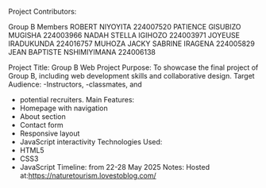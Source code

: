 Project Contributors:

Group B Members
ROBERT NIYOYITA                       224007520
PATIENCE GISUBIZO MUGISHA   224003966
NADAH STELLA IGIHOZO            224003971
JOYEUSE IRADUKUNDA               224016757
MUHOZA JACKY SABRINE IRAGENA   224005829
JEAN BAPTISTE NSHIMIYIMANA     224006138

Project Title: Group  B Web Project
Purpose:
To showcase the final project of Group B, including web development skills and collaborative
design.
Target Audience:
-Instructors,
-classmates, and
- potential recruiters.
Main Features:
- Homepage with navigation
- About section
- Contact form
- Responsive layout
- JavaScript interactivity
Technologies Used:
- HTML5
- CSS3
- JavaScript
Timeline:
from 22-28 May 2025
Notes: Hosted at:https://naturetourism.lovestoblog.com/

